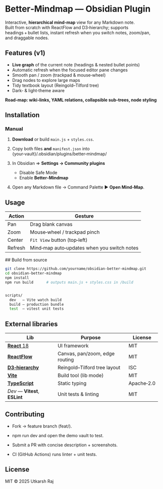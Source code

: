 # Better‑Mindmap — Obsidian Plugin

Interactive, **hierarchical mind‑map** view for any Markdown note.  
Built from scratch with ReactFlow and D3‑hierarchy; supports headings + bullet lists, instant refresh when you switch notes, zoom/pan, and draggable nodes.


## Features (v1)

-  **Live graph** of the current note (headings & nested bullet points) 
- Automatic refresh when the focused editor pane changes
- Smooth pan / zoom (trackpad & mouse‑wheel)
- Drag nodes to explore large maps                                     
- Tidy textbook layout (Reingold–Tilford tree)
- Dark‑ & light‑theme aware                                            

**Road‑map: wiki‑links, YAML relations, collapsible sub‑trees, node styling**


## Installation

### Manual

1. **Download** or build `main.js` + `styles.css`.
2. Copy both files **and** `manifest.json` into {your‑vault}/.obsidian/plugins/better‑mindmap/

3. In Obsidian ⇒ **Settings → Community plugins**
   - Disable Safe Mode
   - Enable **Better‑Mindmap**
4. Open any Markdown file → Command Palette ► **Open Mind‑Map**.



## Usage

| Action  | Gesture                                     |
| ------- | ------------------------------------------- |
| Pan     | Drag blank canvas                           |
| Zoom    | Mouse‑wheel / trackpad pinch                |
| Center  | `Fit View` button (top‑left)                |
| Refresh | Mind‑map auto‑updates when you switch notes |



## Build from source

```bash
git clone https://github.com/yourname/obsidian-better-mindmap.git
cd obsidian-better-mindmap
npm install
npm run build      # outputs main.js + styles.css in /build


scripts/
  dev   – Vite watch build
  build – production bundle
  test  – vitest unit tests
```

## External libraries

| Lib                                                    | Purpose                        | License    |
| ------------------------------------------------------ | ------------------------------ | ---------- |
| [**React** 18](https://react.dev/)                     | UI framework                   | MIT        |
| [**ReactFlow**](https://reactflow.dev/)                | Canvas, pan/zoom, edge routing | MIT        |
| [**D3‑hierarchy**](https://github.com/d3/d3-hierarchy) | Reingold–Tilford tree layout   | ISC        |
| [**Vite**](https://vitejs.dev/)                        | Build tool (lib mode)          | MIT        |
| [**TypeScript**](https://www.typescriptlang.org/)      | Static typing                  | Apache‑2.0 |
| *Dev* — **Vitest**, **ESLint**                         | Unit tests & linting           | MIT        |


## Contributing

- Fork → feature branch (feat/<xyz>).

- npm run dev and open the demo vault to test.

- Submit a PR with concise description + screenshots.

- CI (GitHub Actions) runs linter + unit tests.

## License

MIT © 2025 Utkarsh Raj
